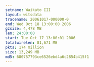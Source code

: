 ```yaml
---
setname: Waikato III
layout: witsdata
tracename: 20061017-000000-0
end: Wed Oct 18 13:00:00 2006
gzsize: 4,478 MB
len: 24:00:00
start: Tue Oct 17 13:00:01 2006
totalwirelen: 81,671 MB
pkts: 174 million
size: 13,249 MB
md5: 680757793ce6526ebd4a6c2854b415f1
---
```

